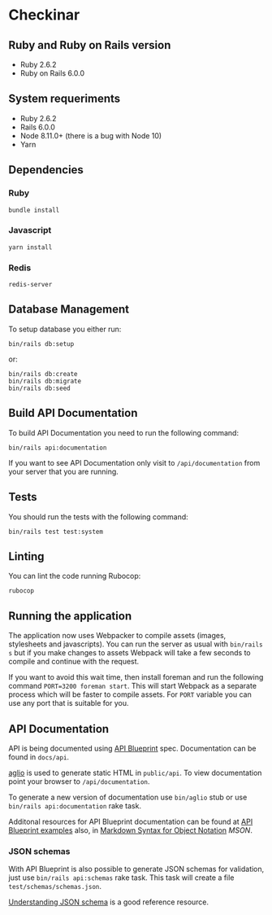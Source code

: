 # Checkinar

## Ruby and Ruby on Rails version

- Ruby 2.6.2
- Ruby on Rails 6.0.0

## System requeriments

- Ruby 2.6.2
- Rails 6.0.0
- Node 8.11.0+ (there is a bug with Node 10)
- Yarn

## Dependencies

### Ruby

    bundle install
    
### Javascript

    yarn install
    
### Redis

    redis-server
    
## Database Management

To setup database you either run:

    bin/rails db:setup

or:

    bin/rails db:create
    bin/rails db:migrate
    bin/rails db:seed
    
## Build API Documentation

To build API Documentation you need to run the following command:

    bin/rails api:documentation
   
If you want to see API Documentation only visit to `/api/documentation` from your server that you are running.
    
## Tests

You should run the tests with the following command:

    bin/rails test test:system

## Linting

You can lint the code running Rubocop:

    rubocop

## Running the application

The application now uses Webpacker to compile assets (images, stylesheets and javascripts). You can run the server as
usual with `bin/rails s` but if you make changes to assets Webpack will take a few seconds to compile and continue
with the request.

If you want to avoid this wait time, then install foreman and run the following command `PORT=3200 foreman start`. This
will start Webpack as a separate process which will be faster to compile assets. For `PORT` variable you can use any
port that is suitable for you.

## API Documentation

API is being documented using [API Blueprint](https://apiblueprint.org/documentation/tutorial.html) spec. Documentation can be found
in `docs/api`.

[aglio](https://github.com/danielgtaylor/aglio) is used to generate static HTML in `public/api`.
To view documentation point your browser to `/api/documentation`.

To generate a new version of documentation use `bin/aglio` stub or use `bin/rails api:documentation` rake task.

Additonal resources for API Blueprint documentation can be found at [API Blueprint examples](https://github.com/apiaryio/api-blueprint/tree/master/examples)
also, in [Markdown Syntax for Object Notation](https://github.com/apiaryio/mson) *MSON*.

### JSON schemas
With API Blueprint is also possible to generate JSON schemas for validation, just use `bin/rails api:schemas` rake task.
This task will create a file `test/schemas/schemas.json`.

[Understanding JSON schema](https://spacetelescope.github.io/understanding-json-schema/index.html) is a good reference resource.

